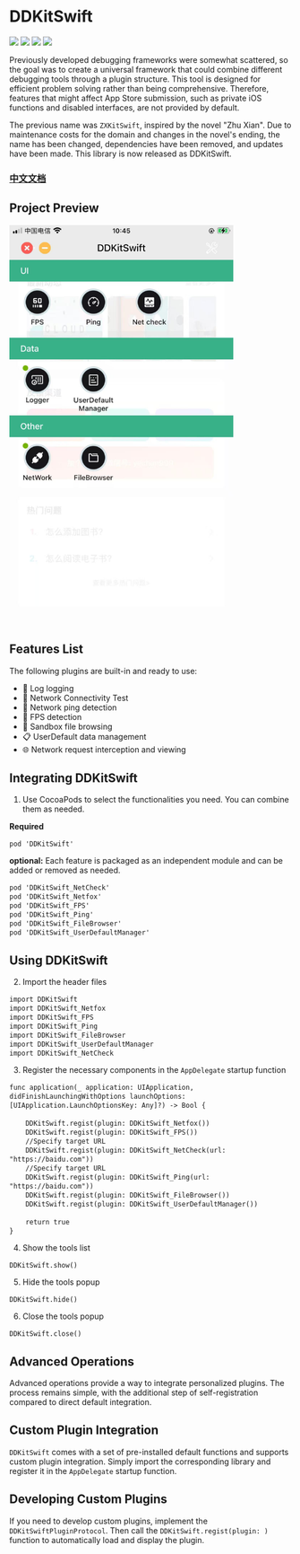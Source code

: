 # DDKitSwift

![](https://img.shields.io/badge/CocoaPods-supported-brightgreen) ![](https://img.shields.io/badge/Swift-5.0-brightgreen) ![](https://img.shields.io/badge/License-MIT-brightgreen) ![](https://img.shields.io/badge/version-iOS12.0-brightgreen)

Previously developed debugging frameworks were somewhat scattered, so the goal was to create a universal framework that could combine different debugging tools through a plugin structure. This tool is designed for efficient problem solving rather than being comprehensive. Therefore, features that might affect App Store submission, such as private iOS functions and disabled interfaces, are not provided by default.

The previous name was `ZXKitSwift`, inspired by the novel "Zhu Xian". Due to maintenance costs for the domain and changes in the novel's ending, the name has been changed, dependencies have been removed, and updates have been made. This library is now released as DDKitSwift.

### [中文文档](https://dongge.org/blog/1307.html)

## Project Preview

<img src="./preview.jpg" width=400 />

## Features List

The following plugins are built-in and ready to use:

* 🐛 Log logging
* 📡 Network Connectivity Test 
* 📶 Network ping detection
* 📱 FPS detection
* 📂 Sandbox file browsing
* 📋 UserDefault data management 
* 🌐 Network request interception and viewing 

## Integrating DDKitSwift

1. Use CocoaPods to select the functionalities you need. You can combine them as needed.

**Required**

```
pod 'DDKitSwift'
```

**optional:** Each feature is packaged as an independent module and can be added or removed as needed.

```
pod 'DDKitSwift_NetCheck'
pod 'DDKitSwift_Netfox'
pod 'DDKitSwift_FPS'
pod 'DDKitSwift_Ping'
pod 'DDKitSwift_FileBrowser'
pod 'DDKitSwift_UserDefaultManager'
```

## Using DDKitSwift

2. Import the header files

```
import DDKitSwift
import DDKitSwift_Netfox
import DDKitSwift_FPS
import DDKitSwift_Ping
import DDKitSwift_FileBrowser
import DDKitSwift_UserDefaultManager
import DDKitSwift_NetCheck
```

3. Register the necessary components in the `AppDelegate` startup function

```
func application(_ application: UIApplication, didFinishLaunchingWithOptions launchOptions: [UIApplication.LaunchOptionsKey: Any]?) -> Bool {
	
	DDKitSwift.regist(plugin: DDKitSwift_Netfox())
	DDKitSwift.regist(plugin: DDKitSwift_FPS())
	//Specify target URL
	DDKitSwift.regist(plugin: DDKitSwift_NetCheck(url: "https://baidu.com"))
	//Specify target URL
   	DDKitSwift.regist(plugin: DDKitSwift_Ping(url: "https://baidu.com"))
   	DDKitSwift.regist(plugin: DDKitSwift_FileBrowser())
	DDKitSwift.regist(plugin: DDKitSwift_UserDefaultManager())
	
	return true
}
```

4. Show the tools list

```
DDKitSwift.show()
```

5. Hide the tools popup

```
DDKitSwift.hide()
```

6. Close the tools popup

```
DDKitSwift.close()
```

## Advanced Operations

Advanced operations provide a way to integrate personalized plugins. The process remains simple, with the additional step of self-registration compared to direct default integration.

## Custom Plugin Integration

`DDKitSwift` comes with a set of pre-installed default functions and supports custom plugin integration. Simply import the corresponding library and register it in the `AppDelegate` startup function.

## Developing Custom Plugins

If you need to develop custom plugins, implement the `DDKitSwiftPluginProtocol`. Then call the `DDKitSwift.regist(plugin: )` function to automatically load and display the plugin.

